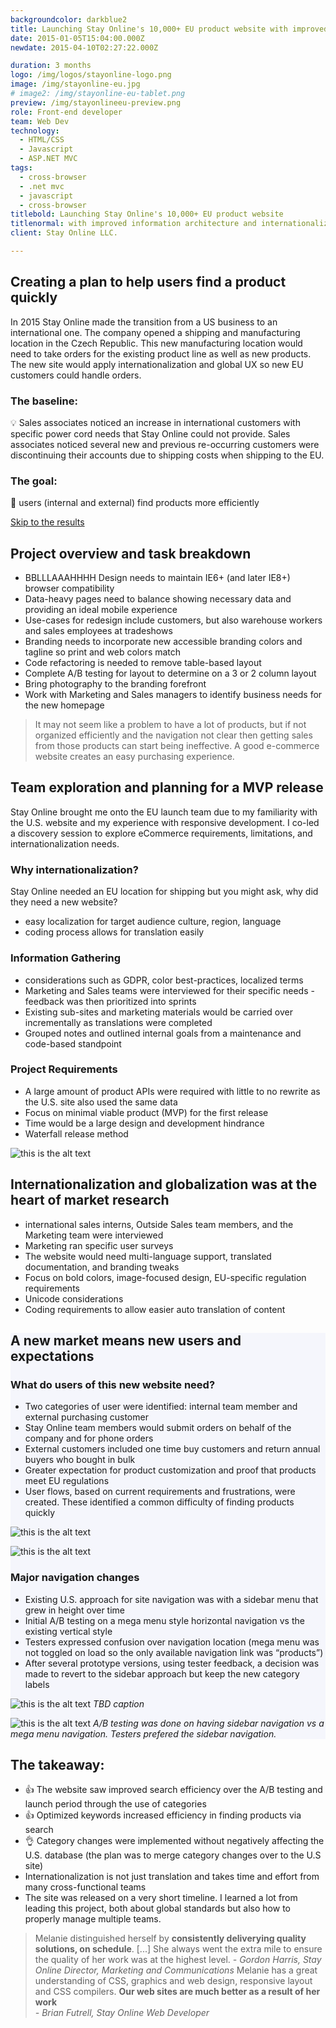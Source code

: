 ```yaml
---
backgroundcolor: darkblue2
title: Launching Stay Online's 10,000+ EU product website with improved information architecture and internationalization 
date: 2015-01-05T15:04:00.000Z
newdate: 2015-04-10T02:27:22.000Z

duration: 3 months
logo: /img/logos/stayonline-logo.png
image: /img/stayonline-eu.jpg
# image2: /img/stayonline-eu-tablet.png
preview: /img/stayonlineeu-preview.png
role: Front-end developer
team: Web Dev
technology:
  - HTML/CSS
  - Javascript 
  - ASP.NET MVC
tags:
  - cross-browser 
  - .net mvc
  - javascript
  - cross-browser
titlebold: Launching Stay Online's 10,000+ EU product website  
titlenormal: with improved information architecture and internationalization
client: Stay Online LLC.

---
```



<section>

<div class="inner-wrap content">

<div class="first">

  ## Creating a plan to help users find a product quickly
  In 2015 Stay Online made the transition from a US business to an international one. The 
  company opened a shipping and manufacturing location in the Czech Republic. This 
  new manufacturing location would need to take orders for the existing product line as well as new products. The new site would apply internationalization and global UX so new EU customers could handle orders.

  ### The baseline:
  💡 Sales associates noticed an increase in international customers with specific power cord needs that Stay Online could not provide. Sales associates noticed several new and previous re-occurring customers were discontinuing their accounts due to shipping costs when shipping to the EU.

  ### The goal:
  🏁 users (internal and external) find products more efficiently

  [Skip to the results](post/stayonline-eu/#final)

</div>
<div class="div2"> 

## Project overview and task breakdown 

- BBLLLAAAHHHH Design needs to maintain IE6+ (and later IE8+) browser compatibility
- Data-heavy pages need to balance showing necessary data and providing an ideal mobile experience
- Use-cases for redesign include customers, but also warehouse workers and sales employees at tradeshows
- Branding needs to incorporate new accessible branding colors and tagline so print and web colors match
- Code refactoring is needed to remove table-based layout
- Complete A/B testing for layout to determine on a 3 or 2 column layout
- Bring photography to the branding forefront
- Work with Marketing and Sales managers to identify business needs for the new homepage 

</div>

  > It may not seem like a problem to have a lot of products, but if not organized efficiently and the navigation not clear then getting sales from those products can start being ineffective. A good e-commerce website creates an easy purchasing experience.

</div>

</section>

<section class="fullwidth purple">

<div class="inner-wrap">

<!-- <div role="presentation" class="fullwidth img" style="background-image: url(/img/decorative-desk.jpg)">

</div> -->

<div class="newcontent">

  ## Team exploration and planning for a MVP release
  Stay Online brought me onto the EU launch team due to my familiarity with the U.S. website and my experience with responsive development. I co-led a discovery session to explore eCommerce requirements, limitations, and internationalization 
  needs.

  ### Why internationalization?
  Stay Online needed an EU location for shipping but you might ask, why did they need a new website?
  - easy localization for target audience culture, region, language
  - coding process allows for translation easily

  <div>

  ### Information Gathering  
  - considerations such as GDPR, color best-practices, localized terms
  - Marketing and Sales teams were interviewed for their specific needs - feedback was then prioritized into sprints      
  - Existing sub-sites and marketing materials would be carried over incrementally as translations were completed
  - Grouped notes and outlined internal goals from a maintenance and code-based standpoint

  ### Project Requirements  
  - A large amount of product APIs were required with little to no rewrite as the U.S. site also used the same data     
  - Focus on minimal viable product (MVP) for the first release 
  - Time would be a large design and development hindrance
  - Waterfall release method

  </div>


  ![this is the alt text](/img/stayonline-eu-display.png "Title is optional")

</div>

</div>

</section>

<section>
<div class="inner-wrap">

  ## Internationalization and globalization was at the heart of market research 
  - international sales interns, Outside Sales team members, and the Marketing team were interviewed      
  - Marketing ran specific user surveys
  - The website would need multi-language support, translated documentation, and branding tweaks
  - Focus on bold colors, image-focused design, EU-specific regulation requirements
  - Unicode considerations
  - Coding requirements to allow easier auto translation of content 

</div>
</section>

<section style="background-color: #F5F6FC">
<div class="inner-wrap content">
<div class="div-1">

  ## A new market means new users and expectations

  ### What do users of this new website need?  
  - Two categories of user were identified: internal team member and external purchasing customer      
  - Stay Online team members would submit orders on behalf of the company and for phone orders
  - External customers included one time buy customers and return annual buyers who bought in bulk
  - Greater expectation for product customization and proof that products meet EU regulations
  - User flows, based on current requirements and frustrations, were created. These identified a common difficulty of finding products quickly

</div>
<div class="div-2">

  ![this is the alt text](/img/stayonline-eu-sketch3.png "Title is optional")



</div>
<div class="div-3">

  ![this is the alt text](/img/stayonline-eu-sketch2.png "Title is optional")

</div>
<div class="div-4">

  ### Major navigation changes 
  - Existing U.S. approach for site navigation was with a sidebar menu that grew in height over time      
  - Initial A/B testing on a mega menu style horizontal navigation vs the existing vertical style
  - Testers expressed confusion over navigation location (mega menu was not toggled on load so the only available navigation link was “products”)
  - After several prototype versions, using tester feedback, a decision was made to revert to the sidebar approach but keep the new category labels

</div>
<div class="div-5">

  ![this is the alt text](/img/stayonline-eu-design.jpg "Title is optional")
  *TBD caption*

  ![this is the alt text](/img/stayonline-eu-design-abtest.jpg "Title is optional")
  *A/B testing was done on having sidebar navigation vs a mega menu navigation. Testers prefered the sidebar navigation.*

</div>

</div>
</section>

<section id="final" class="takeaway fullwidth">

<div class="inner-wrap">

  ## The takeaway: 
  - 👍 The website saw improved search efficiency over the A/B testing and launch period through the use of categories
  - 👍 Optimized keywords increased efficiency in finding products via search
  - 👌 Category changes were implemented without negatively affecting the U.S. database (the plan was to merge category changes over to the U.S site)
  - Internationalization is not just translation and takes time and effort from many cross-functional teams  
  - The site was released on a very short timeline. I learned a lot from leading this project, both about global standards but also how to properly manage multiple teams.
  </div>
  
</section>

<div class="inner-wrap">

  > Melanie distinguished herself by **consistently deliverying quality solutions, on schedule**. [...] She always went the extra mile to ensure the quality of her work was at the highest level.
  *- Gordon Harris, Stay Online Director, Marketing and Communications*
  > Melanie has a great understanding of CSS, graphics and web design, responsive layout and CSS compilers. **Our web sites are much better as a result of her work**   
  *- Brian Futrell, Stay Online Web Developer*

</div>

<!-- 

![this is the alt text](/img/stayonline-eu-display.png "Title is optional")

![this is the alt text](/img/eu-responsive.gif "Title is optional")

 -->
